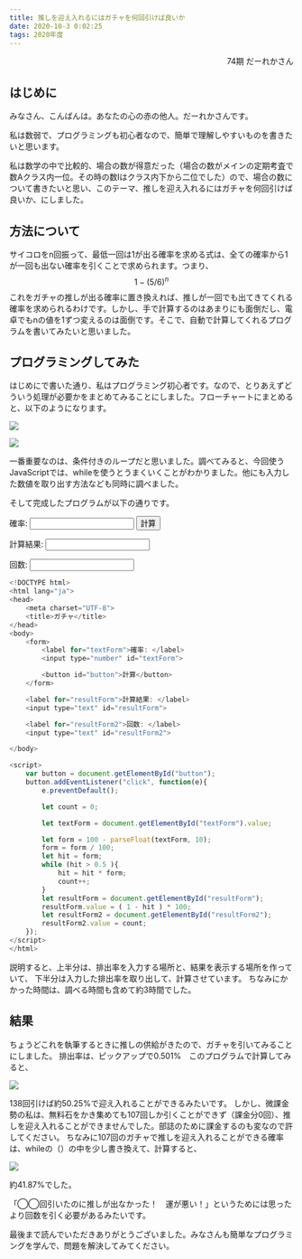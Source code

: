 ```yaml
---
title: 推しを迎え入れるにはガチャを何回引けば良いか
date: 2020-10-3 0:02:25
tags: 2020年度
---
```


<div style="text-align: right">74期 だーれかさん</div>

## はじめに

みなさん、こんばんは。あなたの心の赤の他人。だーれかさんです。

私は数弱で、プログラミングも初心者なので、簡単で理解しやすいものを書きたいと思います。

私は数学の中で比較的、場合の数が得意だった（場合の数がメインの定期考査で数Aクラス内一位。その時の数Iはクラス内下から二位でした）ので、場合の数について書きたいと思い、このテーマ、推しを迎え入れるにはガチャを何回引けば良いか、にしました。

## 方法について

サイコロをn回振って、最低一回は1が出る確率を求める式は、全ての確率から1が一回も出ない確率を引くことで求められます。つまり、
$$
1-(5/6)^n
$$
これをガチャの推しが出る確率に置き換えれば、推しが一回でも出てきてくれる確率を求められるわけです。しかし、手で計算するのはあまりにも面倒だし、電卓でもnの値を1ずつ変えるのは面倒です。そこで、自動で計算してくれるプログラムを書いてみたいと思いました。

## プログラミングしてみた

はじめにで書いた通り、私はプログラミング初心者です。なので、とりあえずどういう処理が必要かをまとめてみることにしました。フローチャートにまとめると、以下のようになります。

![](https://qf2ahq.dm.files.1drv.com/y4mLGygXiP6134uhopGfERYXAokj_uvtWJMFkPcTAhPGIKPCYFS3Z65nllU2QjLIdLf2zETdexfK75cX2NZJeqh8Bo53y9_pIQPqlY6Oqd_wWeIAoqVU_gKe-BPRBg9zGPyZ-VY-UHZULaR18pyBdnjYQJxEXRlcqE7ZQ0Ijza_JET_PcGf0_B5IKG09D-GBBR69dm2tkP3n6X6e6RZ3_4jTA?width=1674&height=1483&cropmode=none)

![](https://qp2ahq.dm.files.1drv.com/y4mcHxDGAPORGxM6CPIU7E4df7vDLA0wZ1Ku2Hw-5OYKt53QJFYbI5NSYDROd5fdehXbMY5OdKquystsCz9cMCyJCkjzDL1ml-y_fYOXscjen6-yiPL53CZ7vc-7uXj9KaXTJpWXwhzRMAGieLDFIU-mY63zEwoO55pxhfzSV1vhqRgXQPP68Tut-43eeaRgGEgEQSzCydC5dnZ6J_wdbz6ww?width=1639&height=524&cropmode=none)

一番重要なのは、条件付きのループだと思いました。調べてみると、今回使うJavaScriptでは、whileを使うとうまくいくことがわかりました。他にも入力した数値を取り出す方法なども同時に調べました。

そして完成したプログラムが以下の通りです。

<form>
    <label for="textForm">確率: </label>
    <input type="number" id="textForm"/> 
    <button id="button">計算</button> 
</form>

<label for="resultForm">計算結果: </label>
<input type="text" id="resultForm"/>

<label for="resultForm2">回数: </label>
<input type="text" id="resultForm2"/>

<script>
    var button = document.getElementById("button");
    button.addEventListener("click", function(e){
        e.preventDefault();

        let count = 0;

        let textForm = document.getElementById("textForm").value;

        let form = 100 - parseFloat(textForm, 10);
        form = form / 100;
        let hit = form;
        while (hit > 0.5 ){
            hit = hit * form;
            count++; 
        }
        let resultForm = document.getElementById("resultForm");
        resultForm.value = ( 1 - hit ) * 100;
        let resultForm2 = document.getElementById("resultForm2");
        resultForm2.value = count;
    });
</script>

```javascript
<!DOCTYPE html>
<html lang="ja">
<head>
    <meta charset="UTF-8">
    <title>ガチャ</title>
</head>
<body>
    <form>
        <label for="textForm">確率: </label>
        <input type="number" id="textForm"> 

        <button id="button">計算</button> 
    </form>

    <label for="resultForm">計算結果: </label>
    <input type="text" id="resultForm">

    <label for="resultForm2">回数: </label>
    <input type="text" id="resultForm2">

</body>

<script>
    var button = document.getElementById("button");
    button.addEventListener("click", function(e){
        e.preventDefault();

        let count = 0;

        let textForm = document.getElementById("textForm").value;

        let form = 100 - parseFloat(textForm, 10);
        form = form / 100;
        let hit = form;
        while (hit > 0.5 ){
            hit = hit * form;
            count++; 
        }
        let resultForm = document.getElementById("resultForm");
        resultForm.value = ( 1 - hit ) * 100;
        let resultForm2 = document.getElementById("resultForm2");
        resultForm2.value = count;
    });
</script>
</html>
```

説明すると、上半分は、排出率を入力する場所と、結果を表示する場所を作っていて、
下半分は入力した排出率を取り出して、計算させています。
ちなみにかかった時間は、調べる時間も含めて約3時間でした。

## 結果

ちょうどこれを執筆するときに推しの供給がきたので、ガチャを引いてみることにしました。
排出率は、ピックアップで0.501%　このプログラムで計算してみると、

![](https://oimpog.bn.files.1drv.com/y4m4EBsEnQgMBRhKn5Mwt6RzEAkTOHJuo0Nu-WWp3Y1-vJS06TMZKEUOE6C61oq7TX2ASHNdYo1nPbt43m_TEKQNQlFg9oD-X6e1U2u9zJTB_YsuUoiHi0WGTxelUhDKcIGR39lMCgx9FKd26zNO34oM4GY5wX_mgb_xPNaoLr0XxZRM6jCNlaeytqdZ4mLnOxJePVbApFQNrll8gLgW0GU5w?width=880&height=132&cropmode=none)

138回引けば約50.25%で迎え入れることができるみたいです。
しかし、微課金勢の私は、無料石をかき集めても107回しか引くことができず（課金分0回）、推しを迎え入れることができませんでした。部誌のために課金するのも変なので許してください。
ちなみに107回のガチャで推しを迎え入れることができる確率は、whileの（）の中を少し書き換えて、計算すると、

![](https://oipefg.bn.files.1drv.com/y4mJy0etsWCvlWDgTEilGuZQvgQ5XTGRutJodcopYRjJ7cG9W2tIltfcv3MxMVH00UOnjvOZgadrp4ak9FSlrxpyKntQGmD7YqDSFVna1LT0TJFa7L2OTSQuQlpyGJp4bGvt_JVTgr0wxmSUnqANCodM6Mbb7RsrR-y8qNQq9YM6Yrm7QzVFG0XyjaiDrJ0ZFlySv9ox26Xs8E8cWZLe2xQqA?width=866&height=122&cropmode=none)

約41.87%でした。

「◯◯回引いたのに推しが出なかった！　運が悪い！」というためには思ったより回数を引く必要があるみたいです。

最後まで読んでいただきありがとうございました。みなさんも簡単なプログラミングを学んで、問題を解決してみてください。